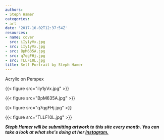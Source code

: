 ```yaml
---
authors:
- Steph Hamer
categories:
- art
date: '2017-10-02T12:37:54Z'
resources:
- name: cover
  src: iIy1yVx.jpg
- src: iIy1yVx.jpg
- src: BpM635A.jpg
- src: q7qgFHj.jpg
- src: TLLF10L.jpg
title: Self Portrait by Steph Hamer
---
```

Acrylic on Perspex

{{< figure src="iIy1yVx.jpg" >}}

{{< figure src="BpM635A.jpg" >}}

{{< figure src="q7qgFHj.jpg" >}}

{{< figure src="TLLF10L.jpg" >}}

_**Steph Hamer will be submitting artwork to this site every month. You can take a look at what she's doing at her [Instagram.](https://www.instagram.com/steph_hamer/ "")**_